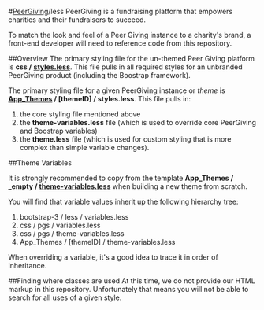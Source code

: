 #[PeerGiving](www.peergiving.com)/less
PeerGiving is a fundraising platform that empowers charities and their fundraisers to succeed. 

To match the look and feel of a Peer Giving instance to a charity's brand, a front-end developer will need to reference code from this repository.

##Overview
The primary styling file for the un-themed Peer Giving platform is **css /** [**styles.less**](https://github.com/PeerGiving/less/blob/master/css/styles.less). This file pulls in all required styles for an unbranded PeerGiving product (including the Boostrap framework).

The primary styling file for a given PeerGiving instance or *theme* is **[App_Themes](https://github.com/PeerGiving/less/tree/master/App_Themes) / [themeID] / styles.less**. This file pulls in:

1. the core styling file mentioned above
2. the **theme-variables.less** file (which is used to override core PeerGiving and Boostrap variables)
3. the **theme.less** file (which is used for custom styling that is more complex than simple variable changes).

##Theme Variables

It is strongly recommended to copy from the template **App_Themes / _empty / [theme-variables.less](https://github.com/PeerGiving/less/tree/master/App_Themes/_empty/theme-variables.less)** when building a new theme from scratch.

You will find that variable values inherit up the following hierarchy tree:

1. bootstrap-3 / less / variables.less
2. css / pgs / variables.less
3. css / pgs / theme-variables.less
4. App_Themes / [themeID] / theme-variables.less
 
When overriding a variable, it's a good idea to trace it in order of inheritance.

##Finding where classes are used
At this time, we do not provide our HTML markup in this repository. Unfortunately that means you will not be able to search for all uses of a given style. 
